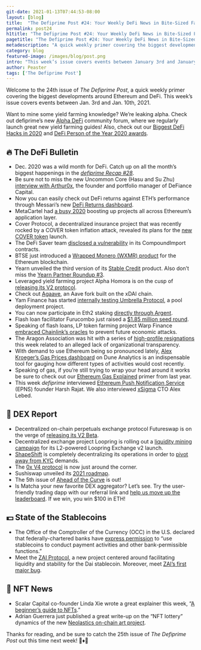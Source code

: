 ```yaml
---
git-date: 2021-01-13T07:44:53-08:00
layout: [blog]
title:  "The Defiprime Post #24: Your Weekly DeFi News in Bite-Sized Fashion"
permalink: post24
h1title: "The Defiprime Post #24: Your Weekly DeFi News in Bite-Sized Fashion"
pagetitle: "The Defiprime Post #24: Your Weekly DeFi News in Bite-Sized Fashion"
metadescription: "A quick weekly primer covering the biggest developments around Ethereum and DeFi. This week’s issue covers events between January 3rd and January 10th, 2021"
category: blog
featured-image: /images/blog/post.png
intro: "This week’s issue covers events between January 3rd and January 10th, 2021"
author: Peaster
tags: ['The Defiprime Post']
---
```

Welcome to the 24th issue of _The Defiprime Post_, a quick weekly primer covering the biggest developments around Ethereum and DeFi. This week’s issue covers events between Jan. 3rd and Jan. 10th, 2021.

Want to mine some yield farming knowledge? We’re leaking alpha. Check out defiprime’s new [Alpha DeFi](https://alpha.defiprime.com/c/yield-farming/6) community forum, where we regularly launch great new yield farming guides! Also, check out our [Biggest DeFi Hacks in 2020](https://defiprime.com/hacks2020) and [DeFi Person of the Year 2020 awards](https://defiprime.com/defi-person-2020).


## 🔥 The DeFi Bulletin

*   Dec. 2020 was a wild month for DeFi. Catch up on all the month’s biggest happenings in the _[defiprime Recap #28](https://defiprime.substack.com/p/defiprime-28-recap-of-defi-space)_.
*   Be sure not to miss the new Uncommon Core (Hasu and Su Zhu) [interview with Arthur0x](https://anchor.fm/uncommoncore/episodes/17-Defi-Top-20-with-Arthur0x--Su-Zhu-and-Hasu-eofj2n), the founder and portfolio manager of DeFiance Capital.
*   Now you can easily check out DeFi returns against ETH’s performance through Messari’s new [DeFi Returns dashboard](https://messari.io/screener/defi-returns-8B8ADB56).
*   MetaCartel had [a busy 2020](https://medium.com/metacartel/metacartel-2020-recap-1980524ad8da) boosting up projects all across Ethereum’s application layer.
*   Cover Protocol, a decentralized insurance project that was recently rocked by a COVER token inflation attack, revealed its plans for the [new COVER token](https://coverprotocol.medium.com/new-cover-token-launch-19f421cb507d) launch.
*   The DeFi Saver team [disclosed a vulnerability](https://medium.com/defi-saver/disclosing-a-recently-discovered-vulnerability-d88e3b5cb67) in its CompoundImport contracts.
*   BTSE just introduced a [Wrapped Monero (WXMR) product](https://blog.btse.com/introducing-wrapped-monero/) for the Ethereum blockchain.
*   Yearn unveiled the third version of its [Stable Credit](https://andrecronje.medium.com/collateralized-stable-yield-credit-2ea65a50c7e5) product. Also don’t miss the [Yearn Partner Roundup #3](https://medium.com/yearn-partner-roundup/yearn-partner-roundup-3-9f1ac9541c7).
*   Leveraged yield farming project Alpha Homora is on the cusp of [releasing its V2 protocol](https://blog.alphafinance.io/alpha-homora-v2-is-coming-to-town/).
*   Check out [Agaave](https://forum.1hive.org/t/announcing-agaave-aave-on-xdai/1792), an Aave fork built on the xDAI chain.
*   Yam Finance has started [internally testing Umbrella Protocol](https://medium.com/yam-finance/umbrella-internal-alpha-75f62c58974f), a pool deployment project.
*   You can now participate in Eth2 staking [directly through Argent](https://www.argent.xyz/blog/liquid-eth-staking-in-argent/).
*   Flash loan facilitator Furucombo just raised a [$1.85 million seed round](https://medium.com/furucombo/announcing-1-85-million-seed-round-9a7a9beb25e7).
*   Speaking of flash loans, LP token farming project Warp Finance [embraced Chainlink’s oracles](https://cointelegraph.com/news/warp-finance-adds-chainlink-oracles-to-protect-against-flash-loans) to prevent future economic attacks.
*   The Aragon Association was hit with a series of [high-profile resignations](https://www.coindesk.com/decentralized-court-aragon-association-hit-with-flurry-of-resignations) this week related to an alleged lack of organizational transparency.
*   With demand to use Ethereum being so pronounced lately, [Alex Kroeger’s Gas Prices dashboard](https://duneanalytics.com/kroeger0x/gas-prices) on Dune Analytics is an indispensable tool for gauging how different types of activities would cost recently.
*   Speaking of gas, if you’re still trying to wrap your head around it works be sure to check out our [Ethereum Gas Explained](https://defiprime.com/gas) primer from last year.
*   This week _defiprime_ interviewed [Ethereum Push Notification Service](https://defiprime.com/ethereum-push-notification-service) (EPNS) founder Harsh Rajat. We also interviewed [xSigma](https://defiprime.com/xsigma) CTO Alex Lebed. 


## 💱 DEX Report

*   Decentralized on-chain perpetuals exchange protocol Futureswap is on the verge of [releasing its V2 Beta](https://medium.com/futureswap/announcing-futureswap-v2-on-chain-perpetuals-with-live-pricing-e6a440939033).
*   Decentralized exchange project Loopring is rolling out a [liquidity mining campaign](https://medium.com/loopring-protocol/loopring-to-launch-amm-liquidity-mining-on-layer-2-6cabbcf4801c) for its L2-powered Loopring Exchange v2 launch.
*   [ShapeShift](https://www.coindesk.com/shapeshift-going-full-defi-lose-kyc-rules) is completely decentralizing its operations in order to [pivot away from KYC](https://erikvoorhees.medium.com/no-more-kyc-with-shapeshift-6d95a3e63ddf) demands.
*   The [0x V4 protocol](https://blog.0xproject.com/announcing-the-0x-v4-vote-8117e6dad82c) is now just around the corner.
*   Sushiswap unveiled its [2021 roadmap](https://sushiswapchef.medium.com/2021-3e1f45cf86a2).
*   The 5th issue of [Ahead of the Curve](https://news.curve.fi/ahead-of-the-curve-005/) is out!
*   Is Matcha your new favorite DEX aggregator? Let’s see. Try the user-friendly trading dapp with our referral link and [help us move up the leaderboard](https://matcha.xyz/referral/defiprime). If we win, you win $100 in ETH!


## 💵 State of the Stablecoins

*   The Office of the Comptroller of the Currency (OCC) in the U.S. declared that federally-chartered banks have [express permission](https://www.occ.gov/news-issuances/news-releases/2021/nr-occ-2021-2.html) to “use stablecoins to conduct payment activities and other bank-permissible functions.”
*   Meet the [ZAI Protocol](https://zaifinance.medium.com/the-zai-protocol-dcbf22007a3a), a new project centered around facilitating liquidity and stability for the Dai stablecoin. Moreover, meet [ZAI’s first major bug](https://pastebin.com/jrPFezBD).


## 💎 NFT News

*   Scalar Capital co-founder Linda Xie wrote a great explainer this week, “[A beginner’s guide to NFTs](https://linda.mirror.xyz/df649d61efb92c910464a4e74ae213c4cab150b9cbcc4b7fb6090fc77881a95d).”
*   Adrian Guerrera just published a great write-up on the “NFT lottery” dynamics of the new [Neolastics on-chain art project](https://adrian-g.medium.com/how-rare-is-rare-playing-the-nft-lottery-with-neolastics-5943bc72818c).


Thanks for reading, and be sure to catch the 25th issue of _The Defiprime Post_ out this time next week! 👋♦️👋
